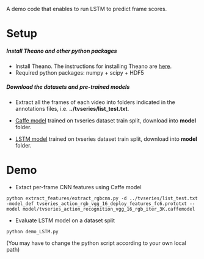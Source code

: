 A demo code that enables to run LSTM to predict frame scores.

Setup
=====

##### Install Theano and other python packages
* Install Theano. The instructions for installing Theano are [here](http://deeplearning.net/software/theano/install.html).
* Required python packages: numpy + scipy + HDF5

##### Download the datasets and pre-trained models
* Extract all the frames of each video into folders indicated in the annotations files, i.e. **../tvseries/list_test.txt**.

* [Caffe model](http://caffe.berkeleyvision.org/installation.html) trained on tvseries dataset train split, download into **model** folder.
* [LSTM model](http://caffe.berkeleyvision.org/installation.html) trained on tvseries dataset train split, download into **model** folder.


Demo
=======

* Extact per-frame CNN features using Caffe model
```Shell
python extract_features/extract_rgbcnn.py -d ../tvseries/list_test.txt -model_def tvseries_action_rgb_vgg_16_deploy_features_fc6.prototxt --model model/tvseries_action_recognition_vgg_16_rgb_iter_3K.caffemodel
```

* Evaluate LSTM model on a dataset split
```Shell
python demo_LSTM.py
```
(You may have to change the python script according to your own local path)
